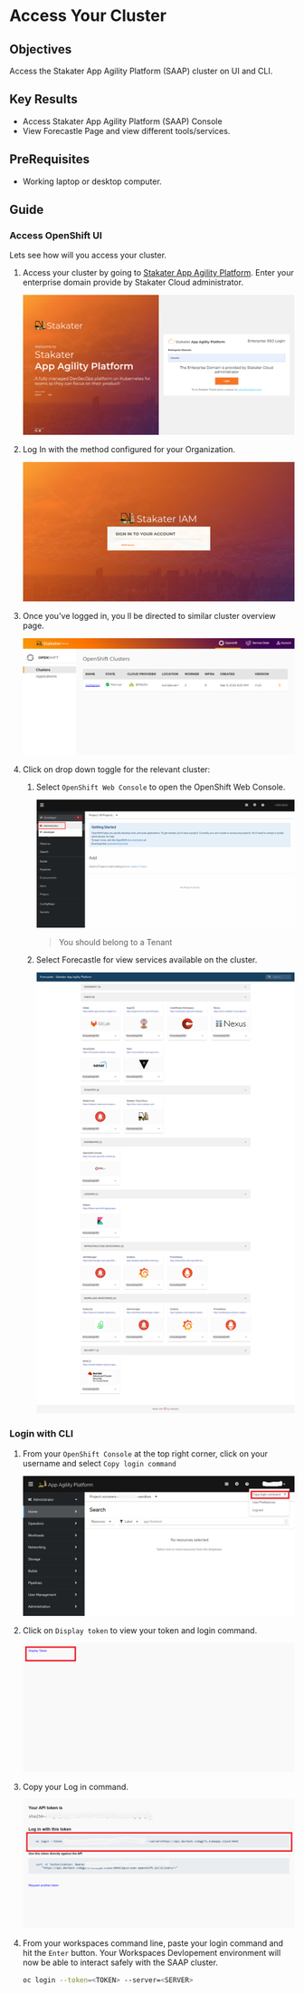 # Access Your Cluster

## Objectives

Access the Stakater App Agility Platform (SAAP) cluster on UI and CLI.

## Key Results

- Access Stakater App Agility Platform (SAAP) Console
- View Forecastle Page and view different tools/services.

## PreRequisites

- Working laptop or desktop computer.

## Guide

### Access OpenShift UI
Lets see how will you access your cluster.

1. Access your cluster by going to [Stakater App Agility Platform](https://cloud.stakater.com/). Enter your enterprise domain provide by Stakater Cloud administrator.

    ![Stakater App Agility Platform Home](images/cloud-stakater-com.png)

1. Log In with the method configured for your Organization.

    ![Stakater App Agility Platform Login](images/cloud-stakater-com-login.png)

1. Once you've logged in, you ll be directed to similar cluster overview page.

    ![Stakater App Agility Platform Home](images/cluster-management-page.png)

1. Click on drop down toggle for the relevant cluster:

    1. Select `OpenShift Web Console` to open the OpenShift Web Console.

        ![OpenShift Console](images/saap-admin-view.png)

        > You should belong to a Tenant

    1. Select Forecastle for view services available on the cluster.

        ![Stakater App Agility Platform Home](images/forecastle-homepage.png)

### Login with CLI

1. From your `OpenShift Console` at the top right corner, click on your username and select `Copy login command`

    ![Copy login command](images/copy-login-command.png)

2. Click on `Display token` to view your token and login command.

    ![Display Token](images/display-token.png)

3. Copy your Log in command.

    ![Copy login token](images/copy-login-token.png)

4. From your workspaces command line, paste your login command and hit the `Enter` button. Your Workspaces Devlopement environment will now be able to interact safely with the SAAP cluster.

    ```bash
    oc login --token=<TOKEN> --server=<SERVER>
    ```
